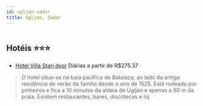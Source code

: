 ```yaml
---
id: ugljan-zadar
title: Ugljan, Zadar
---
```


<center><img src="http://photos.hotelbeds.com/giata/15/152354/152354a_hb_a_001.jpg" alt="" /></center>


## Hotéis ⭐️⭐️⭐️

-    [Hotel Villa Stari dvor](https://www.hurb.com/aud/https://www.hurb.com/hoteis/ugljan/hotel-villa-stari-dvor-JNP-JP063481?cmp=18055) Diárias a partir de R$275.37
   > O hotel situa-se na baía pacífica de Batalaza, ao lado da antiga residência de verão da família desde o ano de 1525. Está rodeado por pinheiros e fica a 10 minutos da aldeia de Ugljan e apenas a 60 m da praia. Existem restaurantes, bares, discotecas e loj
